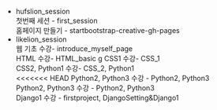 * hufslion_session  
  첫번째 세션 - first_session  
  홈페이지 만들기 - startbootstrap-creative-gh-pages  
* likelion_session  
  웹 기초 수강- introduce_myself_page  
  HTML 수강- HTML_basic  g
  CSS1 수강- CSS_1  
  CSS2, Python1 수강- CSS_2, Python1  
<<<<<<< HEAD
  Python2, Python3 수강 - Python2, Python3  
  Python2, Python3 수강 - Python2, Python3  
  Django1 수강 - firstproject, DjangoSetting&Django1  